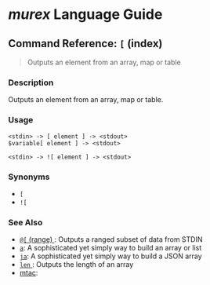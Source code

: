 # _murex_ Language Guide

## Command Reference: `[` (index)

> Outputs an element from an array, map or table

### Description

Outputs an element from an array, map or table.

### Usage

    <stdin> -> [ element ] -> <stdout>
    $variable[ element ] -> <stdout>
    
    <stdin> -> ![ element ] -> <stdout>

### Synonyms

* `[`
* `![`


### See Also

* [`@[` (range) ](../commands/range.md):
  Outputs a ranged subset of data from STDIN
* [`a`](../commands/a.md):
  A sophisticated yet simply way to build an array or list
* [`ja`](../commands/ja.md):
  A sophisticated yet simply way to build a JSON array
* [`len` ](../commands/len.md):
  Outputs the length of an array
* [mtac](../commands/mtac.md):
  